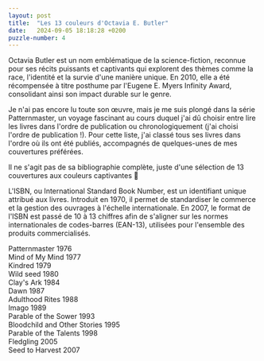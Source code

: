 ```yaml
---
layout: post
title:  "Les 13 couleurs d'Octavia E. Butler"
date:   2024-09-05 18:18:28 +0200
puzzle-number: 4
---
```

Octavia Butler est un nom emblématique de la science-fiction, reconnue pour ses récits puissants et captivants qui explorent des thèmes comme la race, l'identité et la survie d'une manière unique. En 2010, elle a été récompensée à titre posthume par l'Eugene E. Myers Infinity Award, consolidant ainsi son impact durable sur le genre.

Je n'ai pas encore lu toute son œuvre, mais je me suis plongé dans la série Patternmaster, un voyage fascinant au cours duquel j'ai dû choisir entre lire les livres dans l'ordre de publication ou chronologiquement (j'ai choisi l'ordre de publication !). Pour cette liste, j'ai classé tous ses livres dans l'ordre où ils ont été publiés, accompagnés de quelques-unes de mes couvertures préférées.

Il ne s'agit pas de sa bibliographie complète, juste d'une sélection de 13 couvertures aux couleurs captivantes 🙂

L'ISBN, ou International Standard Book Number, est un identifiant unique attribué aux livres. Introduit en 1970, il permet de standardiser le commerce et la gestion des ouvrages à l'échelle internationale. En 2007, le format de l'ISBN est passé de 10 à 13 chiffres afin de s'aligner sur les normes internationales de codes-barres (EAN-13), utilisées pour l'ensemble des produits commercialisés.

<div class="wrapper-grid col-300 row-4 row-5">
        <div>
          <img src="{{ '/assets/images/butlerscolors/patternmaster.jpg' | absolute_url }}" alt="">
          <figcaption>Patternmaster 1976</figcaption>
        </div>
        <div>
          <img src="{{ '/assets/images/butlerscolors/mind-of-my-mind.jpg' | absolute_url }}" alt="">
          <figcaption>Mind of My Mind 1977</figcaption>
        </div>
        <div>
          <img src="{{ '/assets/images/butlerscolors/kindred.jpg' | absolute_url }}"  alt="">
          <figcaption>Kindred  1979</figcaption>
        </div>
        <div>
          <img src="{{ '/assets/images/butlerscolors/wild-seed.jpg'| absolute_url }}" alt="">
          <figcaption>Wild seed 1980</figcaption>
        </div>
        <div>
          <img src="{{ 'assets/images/butlerscolors/clays-ark.jpg'| absolute_url }}" alt="">
          <figcaption>Clay's Ark 1984</figcaption>
        </div>
        <div>
          <img src="{{ '/assets/images/butlerscolors/dawn.jpg'| absolute_url }}" alt="">
          <figcaption>Dawn 1987</figcaption>
        </div>
        <div>
          <img src="{{ '/assets/images/butlerscolors/adulthood-rites.jpg'| absolute_url }}" alt="">
          <figcaption>Adulthood Rites 1988</figcaption>
        </div>
        <div>
          <img src="{{ '/assets/images/butlerscolors/Imago.jpg'| absolute_url }}" alt="">
          <figcaption>Imago 1989</figcaption>
        </div>
        <div>
          <img src="{{ '/assets/images/butlerscolors/parable-of-the-sower.jpg'| absolute_url }}" alt="">
          <figcaption>Parable of the Sower 1993</figcaption>
        </div>
        <div>
          <img src="{{ '/assets/images/butlerscolors/bloodchild.jpg'| absolute_url }}" alt="">
          <figcaption>Bloodchild and Other Stories 1995</figcaption>
        </div>
        <div>
          <img src="{{ '/assets/images/butlerscolors/parable-of-the-talent.jpg'| absolute_url }}" alt="">
          <figcaption>Parable of the Talents 1998</figcaption>
        </div>
        <div>
          <img src="{{ '/assets/images/butlerscolors/fledging.jpg'| absolute_url }}" alt="">
          <figcaption>Fledgling 2005</figcaption>
        </div>
        <div>
          <img src="{{ '/assets/images/butlerscolors/seed-to-harvest.jpg'| absolute_url }}" alt="">
          <figcaption>Seed to Harvest 2007</figcaption>
        </div>                
</div>
